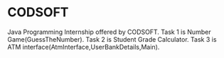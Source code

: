 # CODSOFT
Java Programming Internship offered by CODSOFT.
Task 1 is Number Game(GuessTheNumber).
Task 2 is Student Grade Calculator.
Task 3 is ATM interface(AtmInterface,UserBankDetails,Main).
